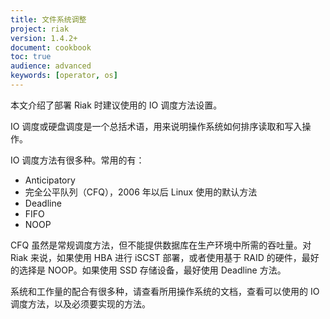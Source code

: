 ```yaml
---
title: 文件系统调整
project: riak
version: 1.4.2+
document: cookbook
toc: true
audience: advanced
keywords: [operator, os]
---
```


本文介绍了部署 Riak 时建议使用的 IO 调度方法设置。

IO 调度或硬盘调度是一个总括术语，用来说明操作系统如何排序读取和写入操作。

IO 调度方法有很多种。常用的有：

* Anticipatory
* 完全公平队列（CFQ），2006 年以后 Linux 使用的默认方法
* Deadline
* FIFO
* NOOP

CFQ 虽然是常规调度方法，但不能提供数据库在生产环境中所需的吞吐量。对 Riak 来说，如果使用 HBA 进行 iSCST 部署，或者使用基于 RAID 的硬件，最好的选择是 NOOP。如果使用 SSD 存储设备，最好使用 Deadline 方法。

系统和工作量的配合有很多种，请查看所用操作系统的文档，查看可以使用的 IO 调度方法，以及必须要实现的方法。
